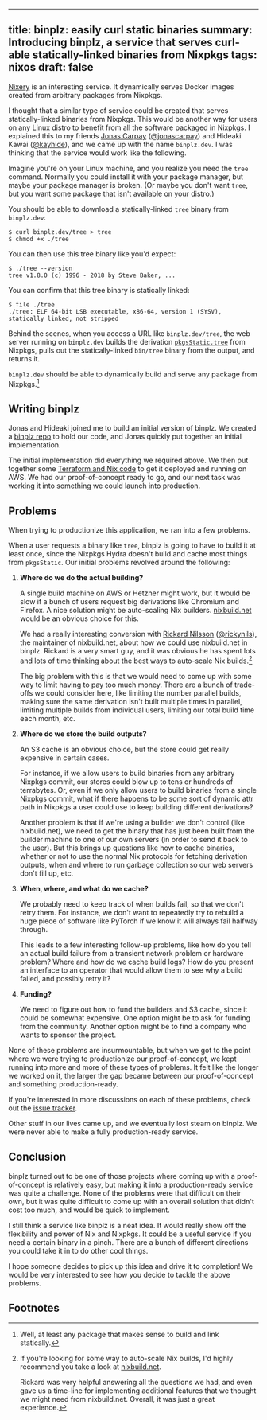 ------------------------------------------------------
title: binplz: easily curl static binaries
summary: Introducing binplz, a service that serves curl-able statically-linked binaries from Nixpkgs
tags: nixos
draft: false
------------------------------------------------------

[Nixery](https://nixery.dev/) is an interesting service. It dynamically serves
Docker images created from arbitrary packages from Nixpkgs.

I thought that a similar type of service could be created that serves
statically-linked binaries from Nixpkgs.  This would be another way for users
on any Linux distro to benefit from all the software packaged in Nixpkgs.  I
explained this to my friends [Jonas Carpay](https://jonascarpay.com/)
([@jonascarpay](https://github.com/jonascarpay)) and Hideaki Kawai
([@kayhide](https://github.com/kayhide)), and we came up with the name
`binplz.dev`.  I was thinking that the service would work like the following.

Imagine you're on your Linux machine, and you realize you need the `tree` command.
Normally you could install it with your package manager, but maybe your package manager
is broken.  (Or maybe you don't want `tree`, but you want some package that isn't
available on your distro.)

You should be able to download a statically-linked `tree` binary from `binplz.dev`:

```console
$ curl binplz.dev/tree > tree
$ chmod +x ./tree
```

You can then use this tree binary like you'd expect:

```console
$ ./tree --version
tree v1.8.0 (c) 1996 - 2018 by Steve Baker, ...
```

You can confirm that this tree binary is statically linked:

```console
$ file ./tree
./tree: ELF 64-bit LSB executable, x86-64, version 1 (SYSV), statically linked, not stripped
```

Behind the scenes, when you access a URL like `binplz.dev/tree`, the web server
running on `binplz.dev` builds the derivation
[`pkgsStatic.tree`](https://functor.tokyo/blog/2021-10-20-nix-cross-static) from
Nixpkgs, pulls out the statically-linked `bin/tree` binary from the output, and
returns it.

`binplz.dev` should be able to dynamically build and serve any package from
Nixpkgs.[^2]

## Writing binplz

Jonas and Hideaki joined me to build an initial version of binplz.  We created a
[binplz repo](https://github.com/binplz/binplz.dev/) to hold our code,
and Jonas quickly put together an initial implementation.

The initial implementation did everything we required above. We then put
together some
[Terraform and Nix code](https://jonascarpay.com/posts/2022-09-19-declarative-deployment.html)
to get it deployed and running on AWS. We had our proof-of-concept ready to go,
and our next task was working it into something we could launch into production.

## Problems

When trying to productionize this application, we ran into a few problems.

When a user requests a binary like `tree`, binplz is going to have to build it
at least once, since the Nixpkgs Hydra doesn't build and cache most things from
`pkgsStatic`.  Our initial problems revolved around the following:

1.  **Where do we do the actual building?**

    A single build machine on AWS or Hetzner might work, but it would be slow
    if a bunch of users request big derivations like Chromium and Firefox.  A
    nice solution might be auto-scaling Nix builders.
    [nixbuild.net](https://nixbuild.net/) would be an obvious choice for this.

    We had a really interesting conversion with [Rickard
    Nilsson](https://immutablesolutions.com/)
    ([@rickynils](https://github.com/rickynils)), the maintainer of
    nixbuild.net, about how we could use nixbuild.net in binplz.  Rickard is a
    very smart guy, and it was obvious he has spent lots and lots of time
    thinking about the best ways to auto-scale Nix builds.[^1]

    The big problem with this is that we would need to come up with some way to
    limit having to pay too much money.  There are a bunch of trade-offs we
    could consider here, like limiting the number parallel builds, making sure the
    same derivation isn't built multiple times in parallel, limiting multiple
    builds from individual users, limiting our total build time each month, etc.

2.  **Where do we store the build outputs?**

    An S3 cache is an obvious choice, but the store could get really expensive
    in certain cases.

    For instance, if we allow users to build binaries from any arbitrary
    Nixpkgs commit, our stores could blow up to tens or hundreds of terrabytes.
    Or, even if we only allow users to build binaries from a single Nixpkgs
    commit, what if there happens to be some sort of dynamic attr path in
    Nixpkgs a user could use to keep building different derivations?

    Another problem is that if we're using a builder we don't control (like
    nixbuild.net), we need to get the binary that has just been built from the
    builder machine to one of our own servers (in order to send it back to the
    user).  But this brings up questions like how to cache binaries, whether or not
    to use the normal Nix protocols for fetching derivation outputs, when and where to
    run garbage collection so our web servers don't fill up, etc.

3.  **When, where, and what do we cache?**

    We probably need to keep track of when builds fail, so that we don't retry
    them. For instance, we don't want to repeatedly try to rebuild a huge piece
    of software like PyTorch if we know it will always fail halfway through.

    This leads to a few interesting follow-up problems, like how do you tell
    an actual build failure from a transient network problem or hardware
    problem?  Where and how do we cache build logs?  How do you present an
    interface to an operator that would allow them to see why a build failed,
    and possibly retry it?

4.  **Funding?**

    We need to figure out how to fund the builders and S3 cache, since it could
    be somewhat expensive.  One option might be to ask for funding from the
    community.  Another option might be to find a company who wants to sponsor
    the project.

None of these problems are insurmountable, but when we got to the point where we
were trying to productionize our proof-of-concept, we kept running into
more and more of these types of problems.  It felt like the longer we worked on it,
the larger the gap became between our proof-of-concept and something production-ready.

If you're interested in more discussions on each of these problems, check out the
[issue tracker](https://github.com/binplz/binplz.dev/issues).

Other stuff in our lives came up, and we eventually lost steam on binplz.  We were
never able to make a fully production-ready service.

## Conclusion

binplz turned out to be one of those projects where coming up with a
proof-of-concept is relatively easy, but making it into a production-ready
service was quite a challenge.  None of the problems were that difficult on
their own, but it was quite difficult to come up with an overall solution
that didn't cost too much, and would be quick to implement.

I still think a service like binplz is a neat idea.  It would really show off
the flexibility and power of Nix and Nixpkgs.  It could be a useful service if
you need a certain binary in a pinch.  There are a bunch of different directions
you could take it in to do other cool things.

I hope someone decides to pick up this idea and drive it to completion!  We would be
very interested to see how you decide to tackle the above problems.

## Footnotes

[^1]: If you're looking for some way to auto-scale Nix builds, I'd highly
    recommend you take a look at [nixbuild.net](https://nixbuild.net/).

    Rickard was very helpful answering all the questions we had, and
    even gave us a time-line for implementing additional features that
    we thought we might need from nixbuild.net.  Overall, it was just
    a great experience.

[^2]: Well, at least any package that makes sense to build and link statically.
